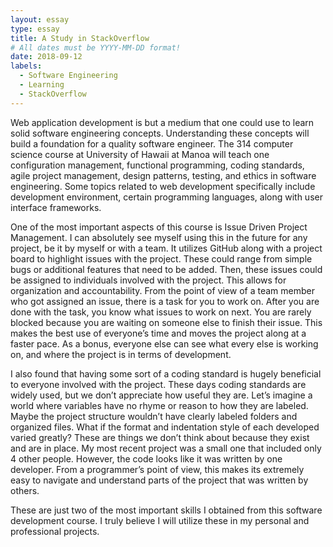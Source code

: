 ```yaml
---
layout: essay
type: essay
title: A Study in StackOverflow
# All dates must be YYYY-MM-DD format!
date: 2018-09-12
labels:
  - Software Engineering
  - Learning
  - StackOverflow
---
```


   Web application development is but a medium that one could use to learn solid software engineering concepts. Understanding these concepts will build a foundation for a quality software engineer. The 314 computer science course at University of Hawaii at Manoa will teach one configuration management, functional programming, coding standards, agile project management, design patterns, testing, and ethics in software engineering. Some topics related to web development specifically include development environment, certain programming languages, along with user interface frameworks. 
   
  
  One of the most important aspects of this course is Issue Driven Project Management. I can absolutely see myself using this in the future for any project, be it by myself or with a team. It utilizes GitHub along with a project board to highlight issues with the project. These could range from simple bugs or additional features that need to be added. Then, these issues could be assigned to individuals involved with the project. This allows for organization and accountability. From the point of view of a team member who got assigned an issue, there is a task for you to work on. After you are done with the task, you know what issues to work on next. You are rarely blocked because you are waiting on someone else to finish their issue. This makes the best use of everyone’s time and moves the project along at a faster pace. As a bonus, everyone else can see what every else is working on, and where the project is in terms of development. 
	
  
   I also found that having some sort of a coding standard is hugely beneficial to everyone involved with the project. These days coding standards are widely used, but we don’t appreciate how useful they are. Let’s imagine a world where variables have no rhyme or reason to how they are labeled. Maybe the project structure wouldn’t have clearly labeled folders and organized files. What if the format and indentation style of each developed varied greatly? These are things we don’t think about because they exist and are in place. My most recent project was a small one that included only 4 other people. However, the code looks like it was written by one developer. From a programmer’s point of view, this makes its extremely easy to navigate and understand parts of the project that was written by others. 

   These are just two of the most important skills I obtained from this software development course. I truly believe I will utilize these in my personal and professional projects.

